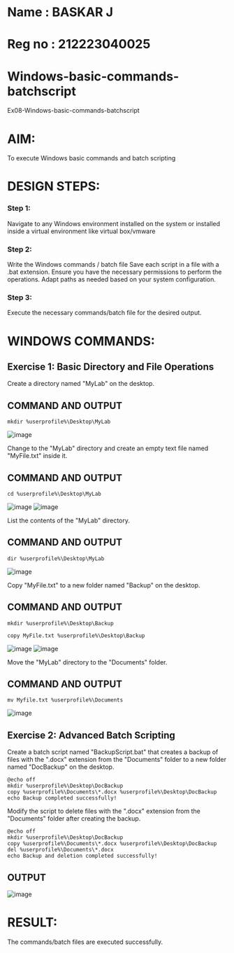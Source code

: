# Name : BASKAR  J
# Reg no : 212223040025
# Windows-basic-commands-batchscript
Ex08-Windows-basic-commands-batchscript

# AIM:
To execute Windows basic commands and batch scripting

# DESIGN STEPS:

### Step 1:

Navigate to any Windows environment installed on the system or installed inside a virtual environment like virtual box/vmware 

### Step 2:

Write the Windows commands / batch file
Save each script in a file with a .bat extension.
Ensure you have the necessary permissions to perform the operations.
Adapt paths as needed based on your system configuration.
### Step 3:

Execute the necessary commands/batch file for the desired output. 




# WINDOWS COMMANDS:
## Exercise 1: Basic Directory and File Operations
Create a directory named "MyLab" on the desktop.


## COMMAND AND OUTPUT
```
mkdir %userprofile%\Desktop\MyLab
```
![image](https://github.com/baskarsaraswathy/Windows-basic-commands-batchscript/assets/144871005/66be83b0-4044-4c7f-b5bf-38f9cfe7bc42)

Change to the "MyLab" directory and create an empty text file named "MyFile.txt" inside it.


## COMMAND AND OUTPUT
```
cd %userprofile%\Desktop\MyLab
```
![image](https://github.com/baskarsaraswathy/Windows-basic-commands-batchscript/assets/144871005/fccf8364-6dd7-4396-bc5e-f43b42a8ff0a)
![image](https://github.com/baskarsaraswathy/Windows-basic-commands-batchscript/assets/144871005/793e34af-fa69-4b6c-bcce-167bc8d3c9cf)

List the contents of the "MyLab" directory.


## COMMAND AND OUTPUT
```
dir %userprofile%\Desktop\MyLab
```
![image](https://github.com/baskarsaraswathy/Windows-basic-commands-batchscript/assets/144871005/4b74dc29-befc-416e-8286-04a31b5c1755)

Copy "MyFile.txt" to a new folder named "Backup" on the desktop.

## COMMAND AND OUTPUT
```
mkdir %userprofile%\Desktop\Backup

copy MyFile.txt %userprofile%\Desktop\Backup
```
![image](https://github.com/baskarsaraswathy/Windows-basic-commands-batchscript/assets/144871005/23d8f80d-2497-4cf2-bd1d-f6b7af312b0f)
![image](https://github.com/baskarsaraswathy/Windows-basic-commands-batchscript/assets/144871005/64f3cb6f-8c8c-4168-bb17-f6a5ac8fe9c9)

Move the "MyLab" directory to the "Documents" folder.


## COMMAND AND OUTPUT
```
mv Myfile.txt %userprofile%\Documents
```
![image](https://github.com/baskarsaraswathy/Windows-basic-commands-batchscript/assets/144871005/43d81b74-fabc-41ee-be32-b905f7322310)

## Exercise 2: Advanced Batch Scripting
Create a batch script named "BackupScript.bat" that creates a backup of files with the ".docx" extension from the "Documents" folder to a new folder named "DocBackup" on the desktop.
```
@echo off
mkdir %userprofile%\Desktop\DocBackup
copy %userprofile%\Documents\*.docx %userprofile%\Desktop\DocBackup
echo Backup completed successfully!
```

Modify the script to delete files with the ".docx" extension from the "Documents" folder after creating the backup.
```
@echo off
mkdir %userprofile%\Desktop\DocBackup
copy %userprofile%\Documents\*.docx %userprofile%\Desktop\DocBackup
del %userprofile%\Documents\*.docx
echo Backup and deletion completed successfully!
```




## OUTPUT

![image](https://github.com/baskarsaraswathy/Windows-basic-commands-batchscript/assets/144871005/3a4f96f3-07b1-4f51-afae-fe6709831448)




# RESULT:
The commands/batch files are executed successfully.

